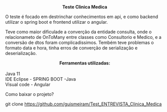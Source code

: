 <center><b>Teste Clinica Medica</b><br></center>

O teste é focado em destrinchar conhecimentos em api, e como backend utilizar o spring boot e frontend utilizar o angular.<br> 

Teve como maior dificulade a converção da entidade consulta, onde o relacionameto de OnToMany entre classes como Consultorio e Medico, 
e a conversão de dtos foram complicadissimos. Tembém teve problemas o formato data e hora, tinha erros de converção de serialização e deserialização.<br> 

<center><b>Ferramentas utilizadas:</b></center><br> 
Java 11<br> 
IDE Eclipse - SPRING BOOT -Java<br> 
Visual code - Angular<br> 


Como baixar o projeto?<br> 

git clone https://github.com/guismeiram/Test_ENTREVISTA_Clinica_Medica



